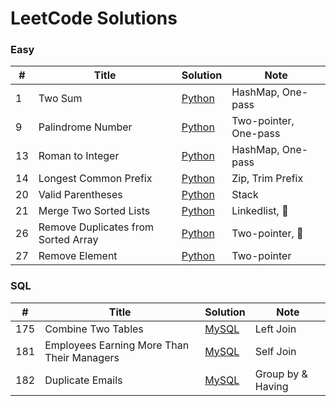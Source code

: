 # LeetCode Solutions

### Easy
| # | Title | Solution | Note |
|--|-------|----------|------|
| 1 | Two Sum | [Python](easy/001_two_sum.py) | HashMap, One-pass |
| 9 | Palindrome Number | [Python](easy/009_palindrome_number.md) | Two-pointer, One-pass |
| 13 | Roman to Integer | [Python](easy/013_roman_to_integer.md) | HashMap, One-pass |
| 14 | Longest Common Prefix | [Python](easy/014_longest_common_prefix.md) | Zip, Trim Prefix |
| 20 | Valid Parentheses | [Python](easy/020_valid_parentheses.md) | Stack |
| 21 | Merge Two Sorted Lists | [Python](easy/021_merge_two_sorted_lists.md) | Linkedlist, 🚩 |
| 26 | Remove Duplicates from Sorted Array | [Python](easy/026_remove_duplicates_from_sorted_array.md) | Two-pointer, 🚩 |
| 27 | Remove Element | [Python](easy/027_remove_element.md) | Two-pointer |

### SQL

| # | Title | Solution | Note |
|--|-------|----------|------|
| 175 | Combine Two Tables | [MySQL](sql/175_combine_two_tables.md) | Left Join |
| 181 | Employees Earning More Than Their Managers | [MySQL](sql/181_employees_earning_more_than_their_managers.md) | Self Join |
| 182 | Duplicate Emails | [MySQL](sql/182_duplicate_emails.md) | Group by & Having |
